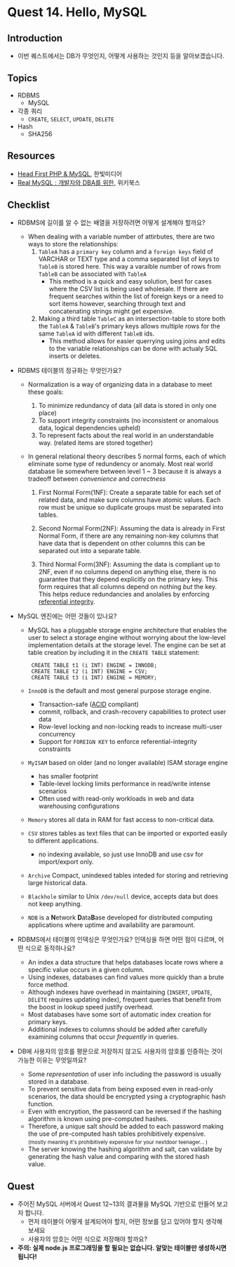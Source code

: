 # Quest 14. Hello, MySQL


## Introduction
* 이번 퀘스트에서는 DB가 무엇인지, 어떻게 사용하는 것인지 등을 알아보겠습니다.

## Topics
* RDBMS
  * MySQL
* 각종 쿼리
  * `CREATE`, `SELECT`, `UPDATE`, `DELETE`
* Hash
  * SHA256

## Resources
* [Head First PHP & MySQL](http://www.yes24.com/24/Goods/3831680?Acode=101), 한빛미디어
* [Real MySQL : 개발자와 DBA를 위한](http://www.yes24.com/24/Goods/6960931?Acode=101), 위키북스

## Checklist
* RDBMS에 길이를 알 수 없는 배열을 저장하려면 어떻게 설계해야 할까요?
  * When dealing with a variable number of attirbutes, there are two ways to store the relationships: 
    1. `TableA` has a `primary key` column and a `foreign keys` field of VARCHAR or TEXT type and a comma separated list of keys to `TableB` is stored here. This way a varaible number of rows from `TableB` can be associated with `TableA`
        * This method is a quick and easy solution, best for cases where the CSV list is being used wholesale. If there are frequent searches within the list of foreign keys or a need to sort items however, searching through text and concatenating strings might get expensive.
    2. Making a third table `TableC` as an intersection-table to store both the `TableA` & `TableB`'s primary keys allows multiple rows for the same `TableA` id with different `TableB` ids. 
        * This method allows for easier querrying using joins and edits to the variable relationships can be done with actualy SQL inserts or deletes.

* RDBMS 테이블의 정규화는 무엇인가요?
  * Normalization is a way of organizing data in a database to meet these goals:
    1. To minimize redundancy of data (all data is stored in only one place) 
    2. To support integrity constraints (no inconsistent or anomalous data, logical dependencies upheld)
    3. To represent facts about the real world in an understandable way. (related items are stored together)

  * In general relational theory describes 5 normal forms, each of which eliminate some type of redundency or anomaly. Most real world database lie somewhere between level 1 ~ 3 because it is always a tradeoff between *convenience* and *correctness*
    1. First Normal Form(1NF): Create a separate table for each set of related data, and make sure columns have atomic values. Each row must be unique so duplicate groups must be separated into tables. 
                
    2. Second Normal Form(2NF): Assuming the data is already in First Normal Form, if there are any remaining non-key columns that have data that is dependent on other columns this can be separated out into a separate table. 
    
    3. Third Normal Form(3NF): Assuming the data is compliant up to 2NF, even if no columns depend on anything else, there is no guarantee that they depend explicitly on the primary key. This form requires that all columns depend on nothing *but* the key. This helps reduce redundancies and anolalies by enforcing [referential integrity](https://en.wikipedia.org/wiki/Referential_integrity).

* MySQL 엔진에는 어떤 것들이 있나요?
  * MySQL has a pluggable storage engine architecture that enables the user to select a storage engine without worrying about the low-level implementation details at the storage level. The engine can be set at table creation by including it in the `CREATE TABLE` statement:
  
       ```
        CREATE TABLE t1 (i INT) ENGINE = INNODB;
        CREATE TABLE t2 (i INT) ENGINE = CSV;
        CREATE TABLE t3 (i INT) ENGINE = MEMORY;
       ```
  * `InnoDB` is the default and most general purpose storage engine.
    * Transaction-safe ([ACID](https://en.wikipedia.org/wiki/ACID) compliant)
    * commit, rollback, and crash-recovery capabilities to protect user data
    * Row-level locking and non-locking reads to increase multi-user concurrency
    * Support for `FOREIGN KEY` to enforce referential-integrity constraints
  * `MyISAM` based on older (and no longer available) ISAM storage engine
    * has smaller footprint
    * Table-level locking limits performance in read/write intense scenarios
    * Often used with read-only workloads in web and data warehousing configurations
  * `Memory` stores all data in RAM for fast access to non-critical data.
  * `CSV` stores tables as text files that can be imported or exported easily to different applications.
    * no indexing available, so just use InnoDB and use csv for import/export only. 
  * `Archive` Compact, unindexed tables inteded for storing and retrieving large historical data.
  * `Blackhole` similar to Unix `/dev/null` device, accepts data but does not keep anything. 
  * `NDB` is a **N**etwork **D**ata**B**ase developed for distributed computing applications where uptime and availability are paramount.

* RDBMS에서 테이블의 인덱싱은 무엇인가요? 인덱싱을 하면 어떤 점이 다르며, 어떤 식으로 동작하나요?
  * An index a data structure that helps databases locate rows where a specific value occurs in a given column.
  * Using indexes, databases can find values more quickly than a brute force method.
  * Although indexes have overhead in maintaining (`INSERT`, `UPDATE`, `DELETE` requires updating index), frequent queries that benefit from the boost in lookup speed justify overhead.
  * Most databases have some sort of automatic index creation for primary keys.
  * Additional indexes to columns should be added after carefully examining columns that occur *frequently* in queries.

* DB에 사용자의 암호를 평문으로 저장하지 않고도 사용자의 암호를 인증하는 것이 가능한 이유는 무엇일까요?
  * Some *representation* of user info including the password is usually stored in a database.
  * To prevent sensitive data from being exposed even in read-only scenarios, the data should be encrypted ysing a cryptographic hash function.
  * Even with encryption, the password can be reversed if the hashing algorithm is known using pre-computed hashes.
  * Therefore, a unique salt should be added to each password making the use of pre-computed hash tables prohibitively expensive. 
    <sub><br>(mostly meaning it's prohibitively expensive for your nextdoor teenager... )</sub>
  * The server knowing the hashing algorithm and salt, can validate by generating the hash value and comparing with the stored hash value.

## Quest
* 주어진 MySQL 서버에서 Quest 12~13의 결과물을 MySQL 기반으로 만들어 보고자 합니다.
  * 먼저 테이블이 어떻게 설계되어야 할지, 어떤 정보를 담고 있어야 할지 생각해 보세요
  * 사용자의 암호는 어떤 식으로 저장해야 할까요?
* **주의: 실제 node.js 프로그래밍을 할 필요는 없습니다. 알맞는 테이블만 생성하시면 됩니다!**
